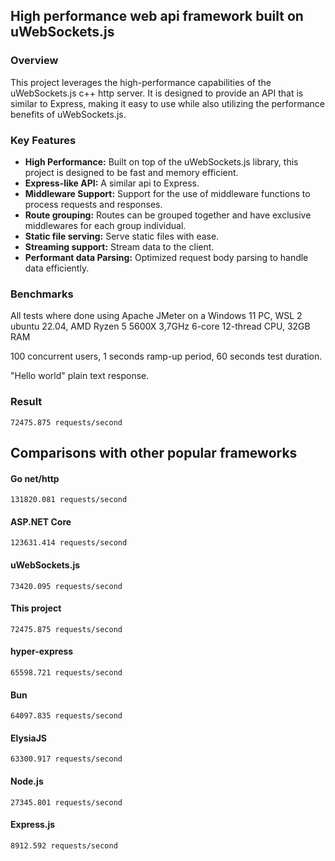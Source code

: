 ## High performance web api framework built on uWebSockets.js

### Overview

This project leverages the high-performance capabilities of the uWebSockets.js c++ http server. It is designed to provide an API that is similar to Express, making it easy to use while also utilizing the performance benefits of uWebSockets.js.

### Key Features

- **High Performance:** Built on top of the uWebSockets.js library, this project is designed to be fast and memory efficient.
- **Express-like API:** A similar api to Express.
- **Middleware Support:** Support for the use of middleware functions to process requests and responses.
- **Route grouping:** Routes can be grouped together and have exclusive middlewares for each group individual.
- **Static file serving:** Serve static files with ease.
- **Streaming support:** Stream data to the client.
- **Performant data Parsing:** Optimized request body parsing to handle data efficiently.

### Benchmarks

All tests where done using Apache JMeter on a Windows 11 PC, WSL 2 ubuntu 22.04, AMD Ryzen 5 5600X 3,7GHz 6-core 12-thread CPU, 32GB RAM

100 concurrent users, 1 seconds ramp-up period, 60 seconds test duration.

"Hello world" plain text response.

### Result

```
72475.875 requests/second
```

## Comparisons with other popular frameworks

#### Go net/http

```
131820.081 requests/second
```

#### ASP.NET Core

```
123631.414 requests/second
```

#### uWebSockets.js

```
73420.095 requests/second
```

#### This project

```
72475.875 requests/second
```

#### hyper-express

```
65598.721 requests/second
```

#### Bun

```
64097.835 requests/second
```

#### ElysiaJS

```
63300.917 requests/second
```

#### Node.js

```
27345.801 requests/second
```

#### Express.js

```
8912.592 requests/second
```
